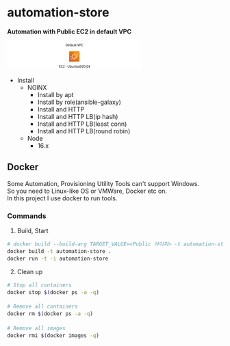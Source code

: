 # automation-store

**Automation with Public EC2 in default VPC**

![](images\public-ec2.png)

- Install
    - NGINX
        - Install by apt
        - Install by role(ansible-galaxy)
        - Install and HTTP
        - Install and HTTP LB(ip hash)
        - Install and HTTP LB(least conn)
        - Install and HTTP LB(round robin)
    - Node
        - 16.x

## Docker

Some Automation, Provisioning Utility Tools can't support Windows. <br>
So you need to Linux-like OS or VMWare, Docker etc on. <br>
In this project I use docker to run tools.

### Commands

1. Build, Start

```bash
# docker build --build-arg TARGET_VALUE=<Public 아이피> -t automation-store .
docker build -t automation-store .
docker run -t -i automation-store
```

2. Clean up

```bash
# Stop all containers
docker stop $(docker ps -a -q)

# Remove all containers
docker rm $(docker ps -a -q)

# Remove all images
docker rmi $(docker images -q) 
```